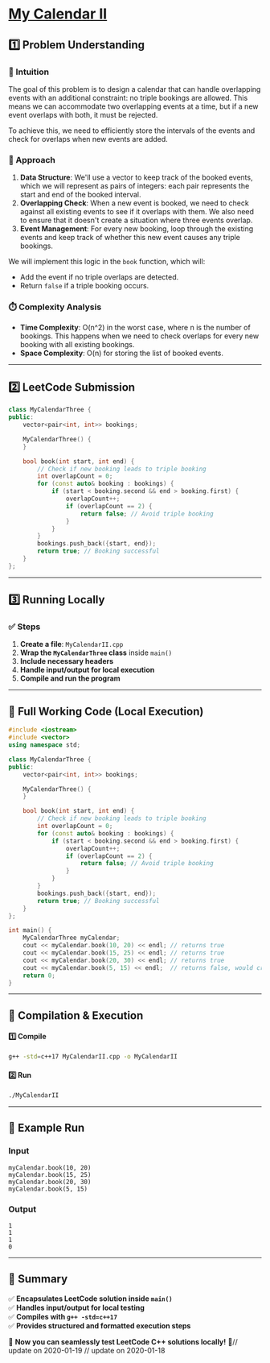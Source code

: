 # **[My Calendar II](https://leetcode.com/problems/my-calendar-ii/description/)**  

## **1️⃣ Problem Understanding**  
### **📌 Intuition**  
The goal of this problem is to design a calendar that can handle overlapping events with an additional constraint: no triple bookings are allowed. This means we can accommodate two overlapping events at a time, but if a new event overlaps with both, it must be rejected.

To achieve this, we need to efficiently store the intervals of the events and check for overlaps when new events are added. 

### **🚀 Approach**  
1. **Data Structure**: We'll use a vector to keep track of the booked events, which we will represent as pairs of integers: each pair represents the start and end of the booked interval.
2. **Overlapping Check**: When a new event is booked, we need to check against all existing events to see if it overlaps with them. We also need to ensure that it doesn't create a situation where three events overlap.
3. **Event Management**: For every new booking, loop through the existing events and keep track of whether this new event causes any triple bookings.

We will implement this logic in the `book` function, which will:
- Add the event if no triple overlaps are detected.
- Return `false` if a triple booking occurs.

### **⏱️ Complexity Analysis**  
- **Time Complexity**: O(n^2) in the worst case, where n is the number of bookings. This happens when we need to check overlaps for every new booking with all existing bookings.
- **Space Complexity**: O(n) for storing the list of booked events.

---  

## **2️⃣ LeetCode Submission**  
```cpp
class MyCalendarThree {
public:
    vector<pair<int, int>> bookings;

    MyCalendarThree() {
    }

    bool book(int start, int end) {
        // Check if new booking leads to triple booking
        int overlapCount = 0;
        for (const auto& booking : bookings) {
            if (start < booking.second && end > booking.first) {
                overlapCount++;
                if (overlapCount == 2) {
                    return false; // Avoid triple booking
                }
            }
        }
        bookings.push_back({start, end});
        return true; // Booking successful
    }
};
```

---  

## **3️⃣ Running Locally**  
### **✅ Steps**  
1. **Create a file**: `MyCalendarII.cpp`  
2. **Wrap the `MyCalendarThree` class** inside `main()`  
3. **Include necessary headers**  
4. **Handle input/output for local execution**  
5. **Compile and run the program**  

---  

## **📝 Full Working Code (Local Execution)**  
```cpp
#include <iostream>
#include <vector>
using namespace std;

class MyCalendarThree {
public:
    vector<pair<int, int>> bookings;

    MyCalendarThree() {
    }

    bool book(int start, int end) {
        // Check if new booking leads to triple booking
        int overlapCount = 0;
        for (const auto& booking : bookings) {
            if (start < booking.second && end > booking.first) {
                overlapCount++;
                if (overlapCount == 2) {
                    return false; // Avoid triple booking
                }
            }
        }
        bookings.push_back({start, end});
        return true; // Booking successful
    }
};

int main() {
    MyCalendarThree myCalendar;
    cout << myCalendar.book(10, 20) << endl; // returns true
    cout << myCalendar.book(15, 25) << endl; // returns true
    cout << myCalendar.book(20, 30) << endl; // returns true
    cout << myCalendar.book(5, 15) << endl;  // returns false, would create a triple booking
    return 0;
}
```  

---  

## **🔧 Compilation & Execution**  
#### **1️⃣ Compile**  
```bash
g++ -std=c++17 MyCalendarII.cpp -o MyCalendarII
```  

#### **2️⃣ Run**  
```bash
./MyCalendarII
```  

---  

## **🎯 Example Run**  
### **Input**  
```
myCalendar.book(10, 20)
myCalendar.book(15, 25)
myCalendar.book(20, 30)
myCalendar.book(5, 15)
```  
### **Output**  
```
1
1
1
0
```  

---  

## **📌 Summary**  
✅ **Encapsulates LeetCode solution inside `main()`**  
✅ **Handles input/output for local testing**  
✅ **Compiles with `g++ -std=c++17`**  
✅ **Provides structured and formatted execution steps**  

🚀 **Now you can seamlessly test LeetCode C++ solutions locally!** 🚀// update on 2020-01-19
// update on 2020-01-18
